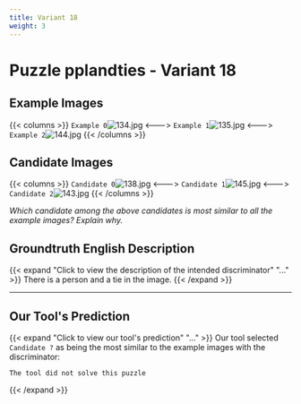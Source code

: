 ```yaml
---
title: Variant 18
weight: 3
---
```


# Puzzle pplandties - Variant 18

## Example Images
{{< columns >}}
`Example 0`![134.jpg](/natscene-data/images/134.jpg)
<--->
`Example 1`![135.jpg](/natscene-data/images/135.jpg)
<--->
`Example 2`![144.jpg](/natscene-data/images/144.jpg)
{{< /columns >}}

## Candidate Images
{{< columns >}}
`Candidate 0`![138.jpg](/natscene-data/images/138.jpg)
<--->
`Candidate 1`![145.jpg](/natscene-data/images/145.jpg)
<--->
`Candidate 2`![143.jpg](/natscene-data/images/143.jpg)
{{< /columns >}}

*Which candidate among the above candidates is most similar to all the example images? Explain why.*

## Groundtruth English Description

{{< expand "Click to view the description of the intended discriminator" "..." >}}
There is a person and a tie in the image.
{{< /expand >}}

---



## Our Tool's Prediction

{{< expand "Click to view our tool's prediction" "..." >}}
Our tool selected `Candidate ?` as being the most similar to the example images with the discriminator:
```plaintext
The tool did not solve this puzzle
```
{{< /expand >}}
